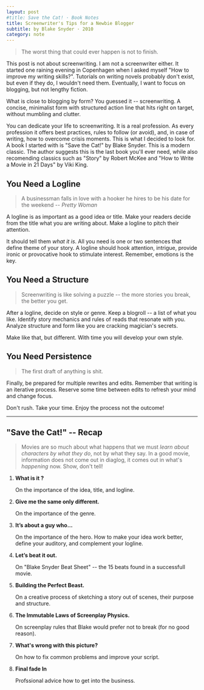 ```yaml
---
layout: post
#title: Save the Cat! · Book Notes
title: Screenwriter's Tips for a Newbie Blogger
subtitle: by Blake Snyder · 2010
category: note
---
```


> The worst thing that could ever happen is not to finish.

This post is not about screenwriting. I am not a screenwriter either. It started one raining evening
in Copenhagen when I asked myself "How to improve my writing skills?". Tutorials on writing novels
probably don't exist, but even if they do, I wouldn't need them. Eventually, I want to focus on
blogging, but not lengthy fiction.

What is close to blogging by form? You guessed it -- screenwriting. A concise, minimalist form with
structured action line that hits right on target, without mumbling and clutter.

You can dedicate your life to screenwriting. It is a real profession. As every profession it offers
best practices, rules to follow (or avoid), and, in case of writing, how to overcome crisis moments.
This is what I decided to look for. A book I started with is "Save the Cat!" by Blake Snyder. This
is a modern classic. The author suggests this is the last book you'll ever need, while also
recomending classics such as "Story" by Robert McKee and "How to Write a Movie in 21 Days" by Viki
King.

## You Need a Logline

> A businessman falls in love with a hooker he hires to be his date for the weekend -- _Pretty Woman_

A logline is as important as a good idea or title. Make your readers decide from the title what
you are writing about. Make a logline to pitch their attention.

It should tell them _what it is_. All you need is one or two sentences that define theme of your
story. A logline should hook attention, intrigue, provide ironic or provocative hook to stimulate
interest. Remember, emotions is the key.

## You Need a Structure

> Screenwriting is like solving a puzzle -- the more stories you break, the better you get.

After a logline, decide on style or genre. Keep a blogroll -- a list of what you like. Identify
story mechanics and rules of reads that resonate with you. Analyze structure and form like you are
cracking magician's secrets.

Make like that, but different. With time you will develop your own style.

## You Need Persistence

> The first draft of anything is shit.

Finally, be prepared for multiple rewrites and edits. Remember that writing is an iterative process.
Reserve some time between edits to refresh your mind and change focus.

Don't rush. Take your time. Enjoy the process not the outcome!

---

## "Save the Cat!" -- Recap

> Movies are so much about what happens that we must _learn about characters by what they do_, not by
> what they say. In a good movie, information does not come out in diaglog, it comes out in what's
> _happening_ now. Show, don't tell!

1. **What is it ?**

   On the importance of the idea, title, and logline.

2. **Give me the same only different.**

   On the importance of the genre.

3. **It’s about a guy who…**

   On the importance of the hero. How to make your idea work better, define your auditory, and
   complement your logline.

4. **Let’s beat it out.**

   On "Blake Snyder Beat Sheet" -- the 15 beats found in a successfull movie.

5. **Building the Perfect Beast.**

   On a creative process of sketching a story out of scenes, their purpose and structure.

6. **The Immutable Laws of Screenplay Physics.**

   On screenplay rules that Blake would prefer not to break (for no good reason).

7. **What's wrong with this picture?**

   On how to fix common problems and improve your script.

8. **Final fade In**

   Profssional advice how to get into the business.
